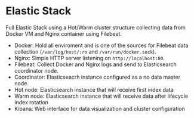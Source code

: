 # Elastic Stack
Full Elastic Stack using a Hot/Warm cluster structure collecting data from Docker VM and Nginx container using Filebeat.

- Docker: Hold all enviroment and is one of the sources for Filebeat data collection (`/var/log/host/:ro` and `/var/run/docker.sock`).
- Nginx: Simple HTTP server listening on `http://localhost:80`.
- Filebeat: Collect Docker and Nginx logs and send to Elasticsearch coordinator node.
- Coordinator: Elasticseacrh instance configured as a no data master node.
- Hot node: Elasticsearch instance that will receive first index data
- Warm node: Elasticsearch instance that will receive data after lifecycle index rotation
- Kibana: Web interface for data visualization and cluster configuration

